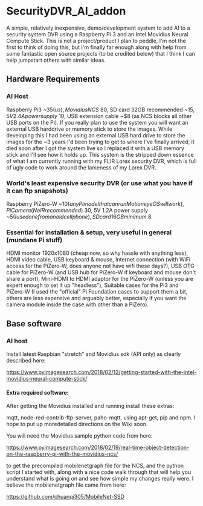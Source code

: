 # SecurityDVR_AI_addon
A simple, relatively inexpensive, demo/development system to add AI to a security system DVR using a Raspberry Pi 3 and an Intel Movidius Neural Compute Stick.   This is not a project/product I plan to peddle, I'm not the first to think of doing this, but I'm finally far enough along with help from some fantastic open source projects (to be credited below) that I think I can help jumpstart others with similar ideas.

## Hardware Requirements
### AI Host 
Raspberry Pi3             ~$35 (us),
Movidius NCS              ~$80,
SD card 32GB recommended  ~$15,
5V 2.4A power supply      ~$10,
USB extension cable       ~$8   (as NCS blocks all other USB ports on the Pi).  If you really plan to use the system you will want an external USB harddrive or memory stick to store the images.  While developing this I had been using an external USB hard drive to store the images for the ~3 years I'd been trying to get to where I've finally arrived, it died soon after I got the system live so I replaced it with a USB memory stick and I'll see how it holds up.  This system is the stripped down essence of what I am currently running with my FLIR Lorex security DVR, which is full of ugly code to work around the lameness of my Lorex DVR.

### World's least expensive security DVR (or use what you have if it can ftp snapshots)
Raspberry PiZero-W        ~$10  (any Pi model that can run MotioneyeOS will work),
PiCamera (NoIR recommended) ~$30,
5V 1.2A power supply      ~$5   (I used one from an old cell phone),
SD card 16 GB minimum     ~$8.

### Essential for installation & setup, very useful in general (mundane Pi stuff)
HDMI monitor 1920x1080 (cheap now, so why hassle with anything less),
HDMI video cable,
USB keyboard & mouse,
Internet connection (with WiFi access for the PiZero-W, does anyone not have wifi these days?),
USB OTG cable for PiZero-W (and USB hub for PiZero-W if keyboard and mouse don't share a port),
Mini-HDMI to HDMI adaptor for the PiZero-W (unless you are expert enough to set it up "headless"),
Suitable cases for the Pi3 and PiZero-W (I used the "official" Pi Foundation cases to support them a bit, others are less expensive and arguably better, especially if you want the camera module inside the case with other than a PiZero).

## Base software
### AI host
Install latest Raspbian "stretch" and Movidius sdk (API only) as clearly described here:

https://www.pyimagesearch.com/2018/02/12/getting-started-with-the-intel-movidius-neural-compute-stick/

#### Extra required software:
After getting the Movidius installed and running install these extras:

mqtt, node-red-contrib-ftp-server, paho-mqtt, using apt-get, pip and npm.  I hope to put up moredetailed directions on the Wiki soon.

You will need the Movidius sample python code from here:

https://www.pyimagesearch.com/2018/02/19/real-time-object-detection-on-the-raspberry-pi-with-the-movidius-ncs/

to get the precompiled mobilenetgraph file for the NCS, and the python script I started with, along with a nice code walk through that will help you understand what is going on and see how simple my changes really were. I believe the mobilenetgraph file came from here:

https://github.com/chuanqi305/MobileNet-SSD





